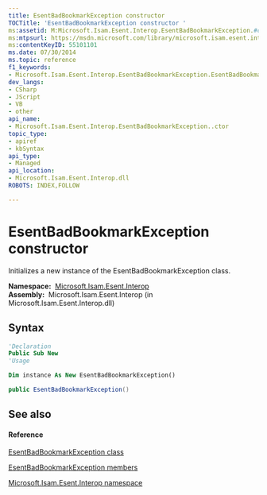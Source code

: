 ```yaml
---
title: EsentBadBookmarkException constructor 
TOCTitle: 'EsentBadBookmarkException constructor '
ms:assetid: M:Microsoft.Isam.Esent.Interop.EsentBadBookmarkException.#ctor
ms:mtpsurl: https://msdn.microsoft.com/library/microsoft.isam.esent.interop.esentbadbookmarkexception.esentbadbookmarkexception(v=EXCHG.10)
ms:contentKeyID: 55101101
ms.date: 07/30/2014
ms.topic: reference
f1_keywords:
- Microsoft.Isam.Esent.Interop.EsentBadBookmarkException.EsentBadBookmarkException
dev_langs:
- CSharp
- JScript
- VB
- other
api_name: 
- Microsoft.Isam.Esent.Interop.EsentBadBookmarkException..ctor
topic_type: 
- apiref
- kbSyntax
api_type: 
- Managed
api_location: 
- Microsoft.Isam.Esent.Interop.dll
ROBOTS: INDEX,FOLLOW

---
```


# EsentBadBookmarkException constructor

Initializes a new instance of the EsentBadBookmarkException class.

**Namespace:**  [Microsoft.Isam.Esent.Interop](./microsoft.isam.esent.interop-namespace.md)  
**Assembly:**  Microsoft.Isam.Esent.Interop (in Microsoft.Isam.Esent.Interop.dll)

## Syntax

``` vb
'Declaration
Public Sub New
'Usage

Dim instance As New EsentBadBookmarkException()
```

``` csharp
public EsentBadBookmarkException()
```

## See also

#### Reference

[EsentBadBookmarkException class](./esentbadbookmarkexception-class.md)

[EsentBadBookmarkException members](./esentbadbookmarkexception-members.md)

[Microsoft.Isam.Esent.Interop namespace](./microsoft.isam.esent.interop-namespace.md)